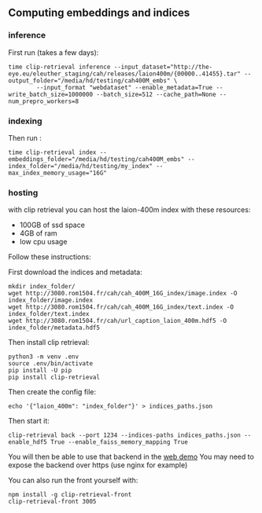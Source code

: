## Computing embeddings and indices

### inference

First run (takes a few days):
```
time clip-retrieval inference --input_dataset="http://the-eye.eu/eleuther_staging/cah/releases/laion400m/{00000..41455}.tar" --output_folder="/media/hd/testing/cah400M_embs" \
        --input_format "webdataset" --enable_metadata=True --write_batch_size=1000000 --batch_size=512 --cache_path=None --num_prepro_workers=8
```

### indexing

Then run :
```
time clip-retrieval index --embeddings_folder="/media/hd/testing/cah400M_embs" --index_folder="/media/hd/testing/my_index" --max_index_memory_usage="16G"
```

### hosting

with clip retrieval you can host the laion-400m index with these resources:
* 100GB of ssd space
* 4GB of ram
* low cpu usage

Follow these instructions:

First download the indices and metadata:
```
mkdir index_folder/
wget http://3080.rom1504.fr/cah/cah_400M_16G_index/image.index -O index_folder/image.index
wget http://3080.rom1504.fr/cah/cah_400M_16G_index/text.index -O index_folder/text.index
wget http://3080.rom1504.fr/cah/url_caption_laion_400m.hdf5 -O index_folder/metadata.hdf5
```

Then install clip retrieval:
```
python3 -m venv .env
source .env/bin/activate
pip install -U pip
pip install clip-retrieval
```

Then create the config file:
```
echo '{"laion_400m": "index_folder"}' > indices_paths.json
```

Then start it:
```
clip-retrieval back --port 1234 --indices-paths indices_paths.json --enable_hdf5 True --enable_faiss_memory_mapping True
```

You will then be able to use that backend in the [web demo](https://rom1504.github.io/clip-retrieval/)
You may need to expose the backend over https (use nginx for example)

You can also run the front yourself with:
```
npm install -g clip-retrieval-front
clip-retrieval-front 3005
```
